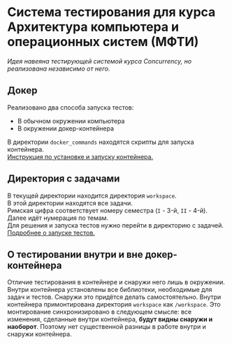 # Система тестирования для курса <br /> Архитектура компьютера и операционных систем (МФТИ)

_Идея навеяна тестирующей системой курса Concurrency, но реализована независимо от него._

## Докер

Реализовано два способа запуска тестов:
- В обычном окружении компьютера
- В окружении докер-контейнера

В директории `docker_commands` находятся скрипты для запуска контейнера. <br />
[Инструкция по установке и запуску контейнера.](https://github.com/zenkovev/caos_test_system/tree/main/docker_commands)

## Директория с задачами

В текущей директории находится директория `workspace`. <br />
В этой директории находятся все задачи. <br />
Римская цифра соответствует номеру семестра (`I` - 3-й, `II` - 4-й). <br />
Далее идёт нумерация по темам. <br />
Для решения и запуска тестов нужно перейти в директорию с задачей. <br />
[Подробнее о запуске тестов.](https://github.com/zenkovev/caos_test_system/tree/main/workspace)

## О тестировании внутри и вне докер-контейнера

Отличие тестирования в контейнере и снаружи него лишь в окружении.
Внутри контейнера установлены все библиотеки, необходимые для задач и тестов.
Снаружи это придётся делать самостоятельно.
Внутри контейнера примонтирована директория `workspace` как `/workspace`.
Это монтирование синхронизировано в следующем смысле:
все изменения, сделанные внутри контейнера, **будут видны снаружи и наоборот**.
Поэтому нет существенной разницы в работе внутри и снаружи контейнера.
